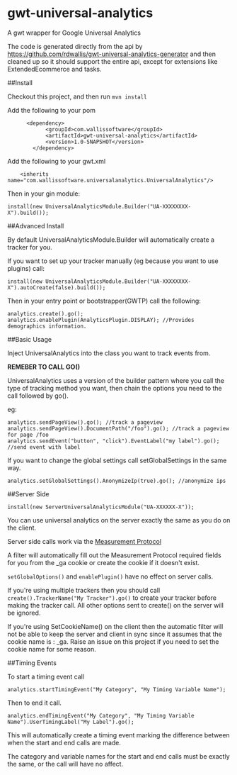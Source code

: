 gwt-universal-analytics
=======================

A gwt wrapper for Google Universal Analytics

The code is generated directly from the api by https://github.com/rdwallis/gwt-universal-analytics-generator and then cleaned up so it should support the entire api, except for extensions like ExtendedEcommerce and tasks.

##Install

Checkout this project, and then run `mvn install`

Add the following to your pom

```
	  <dependency>
			<groupId>com.wallissoftware</groupId>
			<artifactId>gwt-universal-analytics</artifactId>
			<version>1.0-SNAPSHOT</version>
		</dependency>
```

Add the following to your gwt.xml

```
	<inherits name="com.wallissoftware.universalanalytics.UniversalAnalytics"/>
```

Then in your gin module:
```
install(new UniversalAnalyticsModule.Builder("UA-XXXXXXXX-X").build());
```

##Advanced Install

By default UniversalAnalyticsModule.Builder will automatically create a tracker for you.

If you want to set up your tracker manually (eg because you want to use plugins) call:

```
install(new UniversalAnalyticsModule.Builder("UA-XXXXXXXX-X").autoCreate(false).build());
```

Then in your entry point or bootstrapper(GWTP) call the following:

```
analytics.create().go();
analytics.enablePlugin(AnalyticsPlugin.DISPLAY); //Provides demographics information.
```

##Basic Usage

Inject UniversalAnalytics into the class you want to track events from.

**REMEBER TO CALL GO()**

UniversalAnalytics uses a version of the builder pattern where you call the type of tracking method you want, then chain the options you need to the call followed by go().

eg:
```
analytics.sendPageView().go(); //track a pageview
analytics.sendPageView().DocumentPath("/foo").go(); //track a pageview for page /foo
analytics.sendEvent("button", "click").EventLabel("my label").go(); //send event with label
```

If you want to change the global settings call setGlobalSettings in the same way. 
```
analytics.setGlobalSettings().AnonymizeIp(true).go(); //anonymize ips
```

##Server Side



```
install(new ServerUniversalAnalyticsModule("UA-XXXXXX-X"));
```

You can use universal analytics on the server exactly the same as you do on the client.

Server side calls work via the [Measurement Protocol](https://developers.google.com/analytics/devguides/collection/protocol/v1/)

A filter will automatically fill out the Measurement Protocol required fields for you from the _ga cookie or create the cookie if it doesn't exist.

`setGlobalOptions()` and `enablePlugin()` have no effect on server calls.

If you're using multiple trackers then you should call `create().TrackerName("My Tracker").go()` to create your tracker before making the tracker call.  All other options sent to create() on the server will be ignored.

If you're using SetCookieName() on the client then the automatic filter will not be able to keep the server and client in sync since it assumes that the cookie name is : _ga.  Raise an issue on this project if you need to set the cookie name for some reason.

##Timing Events

To start a timing event call
```
analytics.startTimingEvent("My Category", "My Timing Variable Name");
```
Then to end it call.

```
analytics.endTimingEvent("My Category", "My Timing Variable Name").UserTimingLabel("My Label").go();
```

This will automatically create a timing event marking the difference between when the start and end calls are made.

The category and variable names for the start and end calls must be exactly the same, or the call will have no affect.


